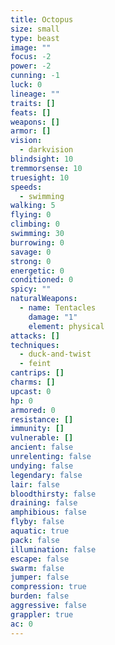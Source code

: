 ```yaml
---
title: Octopus
size: small
type: beast
image: ""
focus: -2
power: -2
cunning: -1
luck: 0
lineage: ""
traits: []
feats: []
weapons: []
armor: []
vision:
  - darkvision
blindsight: 10
tremmorsense: 10
truesight: 10
speeds:
  - swimming
walking: 5
flying: 0
climbing: 0
swimming: 30
burrowing: 0
savage: 0
strong: 0
energetic: 0
conditioned: 0
spicy: ""
naturalWeapons:
  - name: Tentacles
    damage: "1"
    element: physical
attacks: []
techniques:
  - duck-and-twist
  - feint
cantrips: []
charms: []
upcast: 0
hp: 0
armored: 0
resistance: []
immunity: []
vulnerable: []
ancient: false
unrelenting: false
undying: false
legendary: false
lair: false
bloodthirsty: false
draining: false
amphibious: false
flyby: false
aquatic: true
pack: false
illumination: false
escape: false
swarm: false
jumper: false
compression: true
burden: false
aggressive: false
grappler: true
ac: 0
---
```


